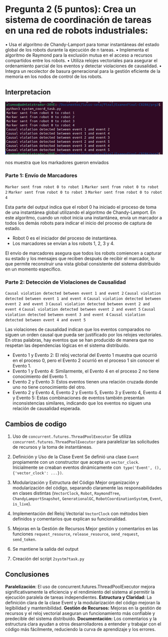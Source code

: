 # Pregunta 2 (5 puntos): Crea un sistema de coordinación de tareas en una red de robots industriales:

• Usa el algoritmo de Chandy-Lamport para tomar instantáneas del estado global de los robots
durante la ejecución de n tareas.
• Implementa el algoritmo de Raymond para la exclusión mutua en el acceso a recursos
compartidos entre los robots.
• Utiliza relojes vectoriales para asegurar el ordenamiento parcial de los eventos y detectar
violaciones de causalidad.
• Integra un recolector de basura generacional para la gestión eficiente de la memoria en los
nodos de control de los robots.



## Interpretacion

![output](image2.png)

nos muestra que los markadores gueron enviados 
### Parte 1: Envío de Marcadores

`Marker sent from robot 0 to robot 1`
`Marker sent from robot 0 to robot 2`
`Marker sent from robot 0 to robot 3`
`Marker sent from robot 0 to robot 4`

Esta parte del output indica que el robot 0 ha iniciado el proceso de toma de una instantánea global utilizando el algoritmo de Chandy-Lamport. En este algoritmo, cuando un robot inicia una instantánea, envía un marcador a todos los demás robots para indicar el inicio del proceso de captura de estado.

- Robot 0 es el iniciador del proceso de instantánea.
- Los marcadores se envían a los robots 1, 2, 3 y 4.

El envío de marcadores asegura que todos los robots comiencen a capturar su estado y los mensajes que reciben después de recibir el marcador, lo que permite reconstruir una vista global consistente del sistema distribuido en un momento específico.

### Parte 2: Detección de Violaciones de Causalidad
`Causal violation detected between event 1 and event 2`
`Causal violation detected between event 1 and event 4`
`Causal violation detected between event 2 and event 3`
`Causal violation detected between event 2 and event 4`
`Causal violation detected between event 2 and event 5`
`Causal violation detected between event 3 and event 4`
`Causal violation detected between event 4 and event 5`


Las violaciones de causalidad indican que los eventos comparados no siguen un orden causal que pueda ser justificado por los relojes vectoriales. En otras palabras, hay eventos que se han producido de manera que no respetan las dependencias lógicas en el sistema distribuido.

- Evento 1 y Evento 2: El reloj vectorial del Evento 1 muestra que ocurrió en el proceso 0, pero el Evento 2 ocurrió en el proceso 1 sin conocer el Evento 1.
- Evento 1 y Evento 4: Similarmente, el Evento 4 en el proceso 2 no tiene conocimiento del Evento 1.
- Evento 2 y Evento 3: Estos eventos tienen una relación cruzada donde uno no tiene conocimiento del otro.
- Evento 2 y Evento 4, Evento 2 y Evento 5, Evento 3 y Evento 4, Evento 4 y Evento 5: Estas combinaciones de eventos también presentan inconsistencias similares, indicando que los eventos no siguen una relación de causalidad esperada.

## Cambios de codigo
1. Uso de `concurrent.futures.ThreadPoolExecutor`
Se utiliza `concurrent.futures.ThreadPoolExecutor` para paralelizar las solicitudes de recursos y la toma de instantáneas.

2. Definición y Uso de la Clase Event
Se definió una clase `Event` propiamente con un constructor que acepta un `vector_clock`. Inicialmente se creaban eventos dinámicamente con` type('Event', (), {'vector_clock': ...})`.

3. Modularización y Estructura del Código
Mejor organización y modularización del código, separando claramente las responsabilidades en clases distintas (`VectorClock`, `Robot`, `RaymondTree`, `ChandyLamportSnapshot`, `GenerationalGC`, `RobotCoordinationSystem`, `Event`, `is_live`).

4. Implementación del Reloj Vectorial
`VectorClock` con métodos bien definidos y comentarios que explican su funcionalidad.

5. Mejoras en la Gestión de Recursos
Mejor gestión y comentarios en las funciones `request_resource`, `release_resource`, `send_request`, `send_token`.

6. Se mantiene la salida del output 

7. Creación del script `2systm?task.py`
## Conclusiones
**Paralelización**: El uso de concurrent.futures.ThreadPoolExecutor mejora significativamente la eficiencia y el rendimiento del sistema al permitir la ejecución paralela de tareas independientes.
**Estructura y Claridad:** La definición clara de la clase Event y la modularización del código mejoran la legibilidad y mantenibilidad.
**Gestión de Recursos:** Mejoras en la gestión de recursos y el reloj vectorial aseguran un funcionamiento más confiable y predecible del sistema distribuido.
**Documentación:** Los comentarios y la estructura clara ayudan a otros desarrolladores a entender y trabajar con el código más fácilmente, reduciendo la curva de aprendizaje y los errores.